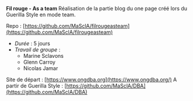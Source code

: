 **Fil rouge - As a team**
Réalisation de la partie blog du one page créé lors du Guerilla Style en mode team.

Repo : [https://github.com/MaSclA/filrougeasteam](https://github.com/MaSclA/filrougeasteam)

-   *Durée* : 5 jours
-   *Travail de groupe* : 
	- Marine Sclavons
	- Glenn Carroy
	- Nicolas Jamar
	
Site de départ : [https://www.ongdba.org](https://www.ongdba.org/)
A partir de Guerilla Style : [https://github.com/MaSclA/DBA](https://github.com/MaSclA/DBA)
